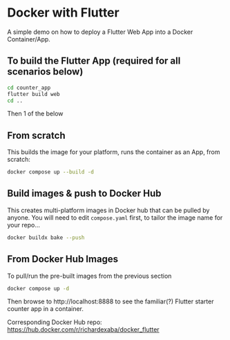 # Docker with Flutter

A simple demo on how to deploy a Flutter Web App into a Docker Container/App.

## To build the Flutter App (required for all scenarios below)

```BASH
cd counter_app
flutter build web
cd ..
```

Then 1 of the below

## From scratch

This builds the image for your platform, runs the container as an App, from scratch:

```BASH
docker compose up --build -d
```

## Build images & push to Docker Hub

This creates multi-platform images in Docker hub that can be pulled by anyone. You will need to edit `compose.yaml` first, to tailor the image name for your repo...

```BASH
docker buildx bake --push
```

## From Docker Hub Images

To pull/run the pre-built images from the previous section

```BASH
docker compose up -d
```

Then browse to http://localhost:8888 to see the familiar(?) Flutter starter counter app in a container.

Corresponding Docker Hub repo: https://hub.docker.com/r/richardexaba/docker_flutter